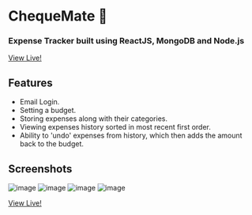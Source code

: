 # ChequeMate 💸
### Expense Tracker built using ReactJS, MongoDB and Node.js
<a href='https://cheque-mate.netlify.app/'>View Live!</a>
## Features
- Email Login.
- Setting a budget.
- Storing expenses along with their categories.
- Viewing expenses history sorted in most recent first order.
- Ability to 'undo' expenses from history, which then adds the amount back to the budget.
## Screenshots
![image](https://user-images.githubusercontent.com/60255809/189488991-2e146103-70c8-4555-9736-83c3e2c88e3a.png)
![image](https://user-images.githubusercontent.com/60255809/189489029-a675cbc7-8317-40f0-b928-34fb9b917a41.png)
![image](https://user-images.githubusercontent.com/60255809/189489091-42469d60-8a2d-4c2b-96db-3c3c12f4fe91.png)
![image](https://user-images.githubusercontent.com/60255809/189489154-3153329c-4d5a-4288-96d3-beebaf8f6a5c.png)

<a href='https://cheque-mate.netlify.app/'>View Live!</a>
